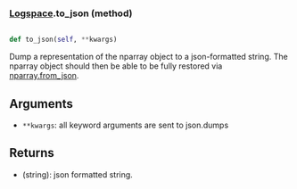 ### [Logspace](Logspace.md).to_json (method)


```py

def to_json(self, **kwargs)

```



Dump a representation of the nparray object to a json-formatted string.
The nparray object should then be able to be fully restored via
[nparray.from_json](nparray.from_json.md).

Arguments
-----------
* `**kwargs`: all keyword arguments are sent to json.dumps

Returns
---------
* (string): json formatted string.

